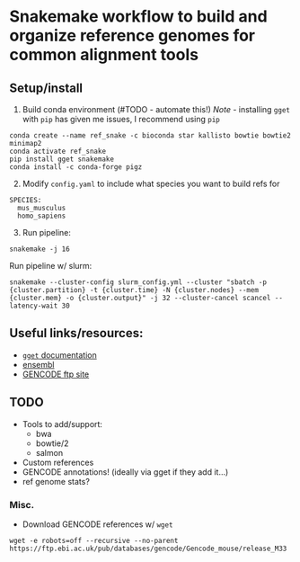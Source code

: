 # Snakemake workflow to build and organize reference genomes for common alignment tools


## Setup/install
1) Build conda environment (#TODO - automate this!)
   *Note* - installing `gget` with `pip` has given me issues, I recommend using `pip`
```
conda create --name ref_snake -c bioconda star kallisto bowtie bowtie2 minimap2
conda activate ref_snake
pip install gget snakemake
conda install -c conda-forge pigz
```

2) Modify `config.yaml` to include what species you want to build refs for
```
SPECIES:
  mus_musculus
  homo_sapiens
```

3) Run pipeline:
```
snakemake -j 16
```

Run pipeline w/ slurm:
```
snakemake --cluster-config slurm_config.yml --cluster "sbatch -p {cluster.partition} -t {cluster.time} -N {cluster.nodes} --mem {cluster.mem} -o {cluster.output}" -j 32 --cluster-cancel scancel --latency-wait 30
```


## Useful links/resources:
- [`gget` documentation](https://github.com/pachterlab/gget)
- [ensembl]()
- [GENCODE ftp site]()


## TODO
- Tools to add/support:
  - bwa
  - bowtie/2
  - salmon
- Custom references
- GENCODE annotations! (ideally via gget if they add it...)
- ref genome stats?
  
### Misc.
- Download GENCODE references w/ `wget`
```
wget -e robots=off --recursive --no-parent  https://ftp.ebi.ac.uk/pub/databases/gencode/Gencode_mouse/release_M33
```